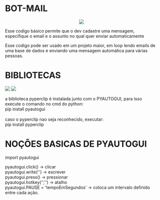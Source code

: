 # BOT-MAIL
<p align="center">
<img src="https://img.shields.io/badge/PARA TESTES-green">
</p>
Esse codigo básico permite que o dev cadastre uma mensagem, especifique o email e o assunto no qual quer enviar automaticamente

Esse codigo pode ser usado em um projeto maior, em loop lendo emails de uma base de dados e enviando uma mensagem automática para várias pessoas.

# BIBLIOTECAS
<p align="left">
<img src="https://img.shields.io/badge/PYAUTOGUI-green">
<img src="https://img.shields.io/badge/PYPERCLIP-green">
</p>

a biblioteca pyperclip é instalada junto com o PYAUTOGUI, para isso execute o comando no cmd do python:<br> pip install pyautogui<br><br>
caso o pyperclip nao seja reconhecido, executar:<br> pip install pyperclip

# NOÇÕES BASICAS DE PYAUTOGUI

import pyautogui<br>

pyautogui.click() -> clicar<br>
pyautogui.write('') -> escrever<br>
pyautogui.press() -> pressionar<br>
pyautogui.hotkey('','') -> atalho<br>
pyautogui.PAUSE = 'tempoEmSegundos' -> coloca um intervalo definido entre cada ação.
